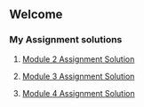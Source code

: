 ## Welcome 

### My Assignment solutions

1. [Module 2 Assignment Solution](https://deuprising.github.io/Coursera-Web-Dev-Course/module2-solution/)

2. [Module 3 Assignment Solution](https://deuprising.github.io/Coursera-Web-Dev-Course/module3-solution/)

3. [Module 4 Assignment Solution](https://deuprising.github.io/Coursera-Web-Dev-Course/module4-solution/)
